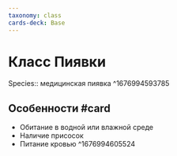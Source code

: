 ```yaml
---
taxonomy: class
cards-deck: Base
---
```

# Класс Пиявки
Species:: медицинская пиявка ^1676994593785

## Особенности #card
- Обитание в водной или влажной среде
- Наличие присосок
- Питание кровью
^1676994605524

